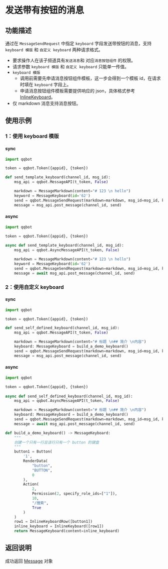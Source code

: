 # 发送带有按钮的消息

## 功能描述

通过在 `MessageSendRequest` 中指定 `keyboard` 字段发送带按钮的消息，支持 `keyboard 模版` 和 `自定义 keyboard` 两种请求格式。

- 要求操作人在该子频道具有`发送消息`和 对应`消息按钮组件` 的权限。
- 请求参数 `keyboard 模版` 和 `自定义 keyboard` 只能单一传值。
- `keyboard 模版`
  - 调用前需要先申请消息按钮组件模板，这一步会得到一个模板 id，在请求时填在 `keyboard` 字段上。
  - 申请消息按钮组件模板需要提供响应的 json，具体格式参考 [InlineKeyboard](../../model/inline_keyboard.md#InlineKeyboard)。
- 仅 markdown 消息支持消息按钮。

## 使用示例

### 1：使用 keyboard 模版

#### sync

```python
import qqbot

token = qqbot.Token({appid}, {token})

def send_template_keyboard(channel_id, msg_id):
    msg_api = qqbot.MessageAPI(t_token, False)

    markdown = MessageMarkdown(content="# 123 \n hello")
    keyword = MessageKeyboard(id='62')
    send = qqbot.MessageSendRequest(markdown=markdown, msg_id=msg_id, keyboard=keyword)
    message = msg_api.post_message(channel_id, send)
```

#### async

```python
import qqbot

token = qqbot.Token({appid}, {token})
 
async def send_template_keyboard(channel_id, msg_id):
    msg_api = qqbot.AsyncMessageAPI(t_token, False)

    markdown = MessageMarkdown(content="# 123 \n hello")
    keyword = MessageKeyboard(id='62')
    send = qqbot.MessageSendRequest(markdown=markdown, msg_id=msg_id, keyboard=keyword)
    message = await msg_api.post_message(channel_id, send)
```

### 2：使用自定义 keyboard

#### sync

```python
import qqbot

token = qqbot.Token({appid}, {token})

def send_self_defined_keyboard(channel_id, msg_id):
    msg_api = qqbot.MessageAPI(t_token, False)

    markdown = MessageMarkdown(content="# 标题 \n## 简介 \n内容")
    keyboard: MessageKeyboard = build_a_demo_keyboard()
    send = qqbot.MessageSendRequest(markdown=markdown, msg_id=msg_id, keyboard=keyboard)
    message = msg_api.post_message(channel_id, send)
```

#### async

```python
import qqbot

token = qqbot.Token({appid}, {token})
 
async def send_self_defined_keyboard(channel_id, msg_id):
    msg_api = qqbot.AsyncMessageAPI(t_token, False)

    markdown = MessageMarkdown(content="# 标题 \n## 简介 \n内容")
    keyboard: MessageKeyboard = build_a_demo_keyboard()
    send = qqbot.MessageSendRequest(markdown=markdown, msg_id=msg_id, keyboard=keyboard)
    message = await msg_api.post_message(channel_id, send)
```


```python
def build_a_demo_keyboard() -> MessageKeyboard:
    """
    创建一个只有一行且该行只有一个 button 的键盘
    """
    button1 = Button(
        '1',
        RenderData(
            "button",
            "BUTTON",
            0
        ),
        Action(
            2,
            Permission(2, specify_role_ids=["1"]),
            10,
            "/搜索",
            True
        )
    )
    row1 = InlineKeyboardRow([button1])
    inline_keyboard = InlineKeyboard([row1])
    return MessageKeyboard(content=inline_keyboard)
```

## 返回说明

成功返回 [Message](../../model/message.md#message) 对象
